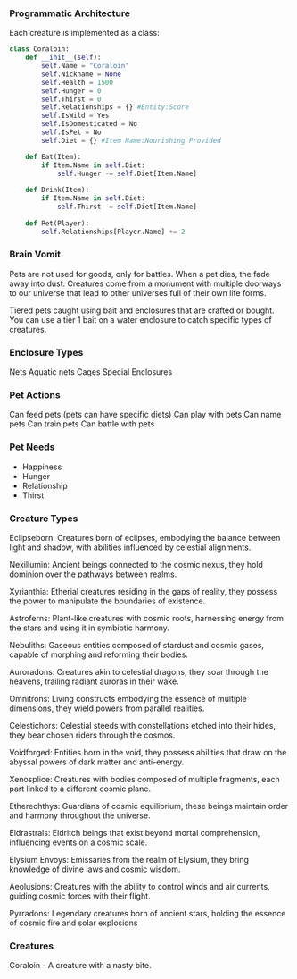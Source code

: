 ### Programmatic Architecture
Each creature is implemented as a class:
```Python
class Coraloin:
	def __init__(self):
		self.Name = "Coraloin"
		self.Nickname = None
		self.Health = 1500
		self.Hunger = 0
		self.Thirst = 0
		self.Relationships = {} #Entity:Score
		self.IsWild = Yes
		self.IsDomesticated = No
		self.IsPet = No
		self.Diet = {} #Item Name:Nourishing Provided

	def Eat(Item):
		if Item.Name in self.Diet:
			self.Hunger -= self.Diet[Item.Name]
		
	def Drink(Item):
		if Item.Name in self.Diet:
			self.Thirst -= self.Diet[Item.Name]
			
	def Pet(Player):
		self.Relationships[Player.Name] += 2 
```

### Brain Vomit

Pets are not used for goods, only for battles. When a pet dies, the fade away into dust. Creatures come from a monument with multiple doorways to our universe that lead to other universes full of their own life forms. 

Tiered pets caught using bait and enclosures that are crafted or bought. You can use a tier 1 bait on a water enclosure to catch specific types of creatures. 

### Enclosure Types
Nets
Aquatic nets
Cages
Special Enclosures

### Pet Actions
Can feed pets (pets can have specific diets)
Can play with pets
Can name pets
Can train pets
Can battle with pets

### Pet Needs
 - Happiness
 - Hunger
 - Relationship
 - Thirst

### Creature Types

Eclipseborn: Creatures born of eclipses, embodying the balance between light and shadow, with abilities influenced by celestial alignments. 

Nexillumin: Ancient beings connected to the cosmic nexus, they hold dominion over the pathways between realms. 

Xyrianthia: Etherial creatures residing in the gaps of reality, they possess the power to manipulate the boundaries of existence. 

Astroferns: Plant-like creatures with cosmic roots, harnessing energy from the stars and using it in symbiotic harmony. 

Nebuliths: Gaseous entities composed of stardust and cosmic gases, capable of morphing and reforming their bodies. 

Auroradons: Creatures akin to celestial dragons, they soar through the heavens, trailing radiant auroras in their wake. 

Omnitrons: Living constructs embodying the essence of multiple dimensions, they wield powers from parallel realities. 

Celestichors: Celestial steeds with constellations etched into their hides, they bear chosen riders through the cosmos. 

Voidforged: Entities born in the void, they possess abilities that draw on the abyssal powers of dark matter and anti-energy. 

Xenosplice: Creatures with bodies composed of multiple fragments, each part linked to a different cosmic plane. 

Etherechthys: Guardians of cosmic equilibrium, these beings maintain order and harmony throughout the universe. 

Eldrastrals: Eldritch beings that exist beyond mortal comprehension, influencing events on a cosmic scale. 

Elysium Envoys: Emissaries from the realm of Elysium, they bring knowledge of divine laws and cosmic wisdom.

Aeolusions: Creatures with the ability to control winds and air currents, guiding cosmic forces with their flight. 

Pyrradons: Legendary creatures born of ancient stars, holding the essence of cosmic fire and solar explosions

### Creatures
Coraloin - A creature with a nasty bite.
